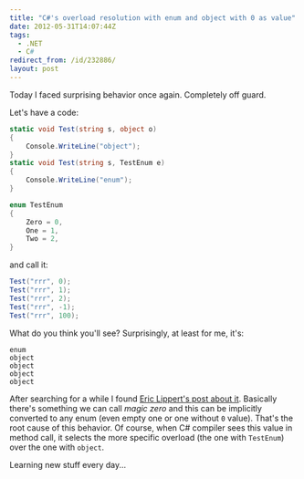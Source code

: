 ```yaml
---
title: "C#'s overload resolution with enum and object with 0 as value"
date: 2012-05-31T14:07:44Z
tags:
  - .NET
  - C#
redirect_from: /id/232886/
layout: post
---
```

Today I faced surprising behavior once again. Completely off guard.

Let's have a code:

```csharp
static void Test(string s, object o)
{
	Console.WriteLine("object");
}
static void Test(string s, TestEnum e)
{
	Console.WriteLine("enum");
}
```

```csharp
enum TestEnum
{
	Zero = 0,
	One = 1,
	Two = 2,
}
```

and call it:

```csharp
Test("rrr", 0);
Test("rrr", 1);
Test("rrr", 2);
Test("rrr", -1);
Test("rrr", 100);
```

What do you think you'll see? Surprisingly, at least for me, it's:

```text
enum
object
object
object
object
```

After searching for a while I found [Eric Lippert's post about it][1]. Basically there's something we can call _magic zero_ and this can be implicitly converted to any enum (even empty one or one without `0` value). That's the root cause of this behavior. Of course, when C# compiler sees this value in method call, it selects the more specific overload (the one with `TestEnum`) over the one with `object`.

Learning new stuff every day...

[1]: http://blogs.msdn.com/b/ericlippert/archive/2006/03/29/the-root-of-all-evil-part-two.aspx